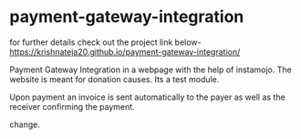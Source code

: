 # payment-gateway-integration
for further details check out the project link below-
 https://krishnateja20.github.io/payment-gateway-integration/

Payment Gateway Integration in a webpage with the help of instamojo. The website is meant for donation causes. Its a test module.

Upon payment an invoice is sent automatically to the payer as well as the receiver confirming the payment.

change.

